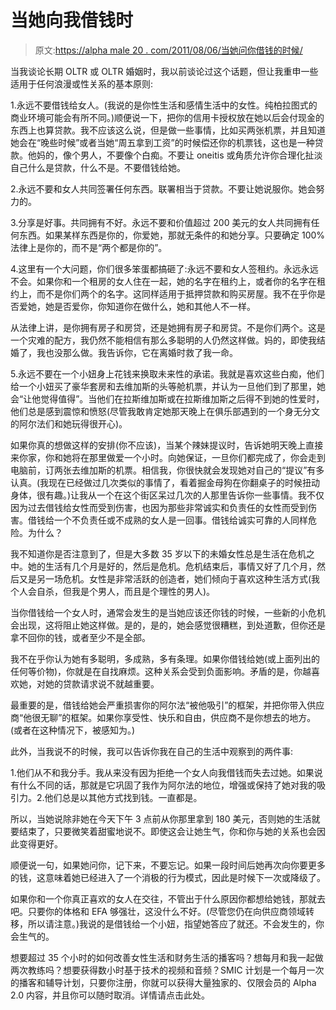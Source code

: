 # 当她向我借钱时

> 原文:[https://alpha male 20 . com/2011/08/06/当她问你借钱的时候/](https://alphamale20.com/2011/08/06/when-she-asks-to-borrow-money/)

当我谈论长期 OLTR 或 OLTR 婚姻时，我以前谈论过这个话题，但让我重申一些适用于任何浪漫或性关系的基本原则:

1.永远不要借钱给女人。(我说的是你性生活和感情生活中的女性。纯柏拉图式的商业环境可能会有所不同。)顺便说一下，把你的信用卡授权放在她以后会付现金的东西上也算贷款。我不应该这么说，但是做一些事情，比如买两张机票，并且知道她会在“晚些时候”或者当她“周五拿到工资”的时候偿还你的机票钱，这也是一种贷款。他妈的，像个男人，不要像个白痴。不要让 oneitis 或角质允许你合理化扯淡自己什么是贷款，什么不是。不要借钱给她。

2.永远不要和女人共同签署任何东西。联署相当于贷款。不要让她说服你。她会努力的。

3.分享是好事。共同拥有不好。永远不要和价值超过 200 美元的女人共同拥有任何东西。如果某样东西是你的，你爱她，那就无条件的和她分享。只要确定 100%法律上是你的，而不是“两个都是你的”。

4.这里有一个大问题，你们很多笨蛋都搞砸了:永远不要和女人签租约。永远永远不会。如果你和一个租房的女人住在一起，她的名字在租约上，或者你的名字在租约上，而不是你们两个的名字。这同样适用于抵押贷款和购买房屋。我不在乎你是否爱她，她是否爱你，你知道你在做什么，她和其他人不一样。

从法律上讲，是你拥有房子和房贷，还是她拥有房子和房贷。不是你们两个。这是一个灾难的配方，我仍然不能相信有那么多聪明的人仍然这样做。妈的，即使我结婚了，我也没那么做。我告诉你，它在离婚时救了我一命。

5.永远不要在一个小妞身上花钱来换取未来性的承诺。我就是喜欢这些白痴，他们给一个小妞买了豪华套房和去维加斯的头等舱机票，并认为一旦他们到了那里，她会“让他觉得值得”。当他们在拉斯维加斯或在拉斯维加斯之后得不到她的性爱时，他们总是感到震惊和愤怒(尽管我敢肯定她那天晚上在俱乐部遇到的一个身无分文的阿尔法们和她玩得很开心)。

如果你真的想做这样的安排(你不应该)，当某个辣妹提议时，告诉她明天晚上直接来你家，你和她将在那里做爱一个小时。向她保证，一旦你们都完成了，你会走到电脑前，订两张去维加斯的机票。相信我，你很快就会发现她对自己的“提议”有多认真。(我现在已经做过几次类似的事情了，看着掘金母狗在你翻桌子的时候扭动身体，很有趣。)让我从一个在这个街区呆过几次的人那里告诉你一些事情。我不仅因为过去借钱给女性而受到伤害，也因为那些非常诚实和负责任的女性而受到伤害。借钱给一个不负责任或不成熟的女人是一回事。借钱给诚实可靠的人同样危险。为什么？

我不知道你是否注意到了，但是大多数 35 岁以下的未婚女性总是生活在危机之中。她的生活有几个月是好的，然后是危机。危机结束后，事情又好了几个月，然后又是另一场危机。女性是非常活跃的创造者，她们倾向于喜欢这种生活方式(我个人会自杀，但我是个男人，而且是个理性的男人)。

当你借钱给一个女人时，通常会发生的是当她应该还你钱的时候，一些新的小危机会出现，这将阻止她这样做。是的，是的，她会感觉很糟糕，到处道歉，但你还是拿不回你的钱，或者至少不是全部。

我不在乎你认为她有多聪明，多成熟，多有条理。如果你借钱给她(或上面列出的任何等价物)，你就是在自找麻烦。这种关系会受到负面影响。矛盾的是，你越喜欢她，对她的贷款请求说不就越重要。

最重要的是，借钱给她会严重损害你的阿尔法“被他吸引”的框架，并把你带入供应商“他很无聊”的框架。如果你享受性、快乐和自由，供应商不是你想去的地方。(或者在这种情况下，被感知为。)

此外，当我说不的时候，我可以告诉你我在自己的生活中观察到的两件事:

1.他们从不和我分手。我从来没有因为拒绝一个女人向我借钱而失去过她。如果说有什么不同的话，那就是它巩固了我作为阿尔法的地位，增强或保持了她对我的吸引力。2.他们总是以其他方式找到钱。一直都是。

所以，当她说除非她在今天下午 3 点前从你那里拿到 180 美元，否则她的生活就要结束了，只要微笑着甜蜜地说不。即使这会让她生气，你和你与她的关系也会因此变得更好。

顺便说一句，如果她问你，记下来，不要忘记。如果一段时间后她再次向你要更多的钱，这意味着她已经进入了一个消极的行为模式，因此是时候下一次或降级了。

如果你和一个你真正喜欢的女人在交往，不管出于什么原因你都想给她钱，那就去吧。只要你的体格和 EFA 够强壮，这没什么不好。(尽管您仍在向供应商领域转移，所以请注意。)我说的是借钱给一个小妞，指望她答应了就还。不会发生的，你会生气的。

想要超过 35 个小时的如何改善女性生活和财务生活的播客吗？想每月和我一起做两次教练吗？想要获得数小时基于技术的视频和音频？SMIC 计划是一个每月一次的播客和辅导计划，只要你注册，你就可以获得大量独家的、仅限会员的 Alpha 2.0 内容，并且你可以随时取消。详情请点击此处。